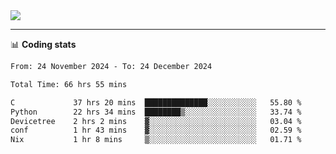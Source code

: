 <picture>
  <source
  srcset="https://github-readme-stats.vercel.app/api?username=sant0s12&show_icons=true&theme=dark"
  media="(prefers-color-scheme: dark)"
  />
  <source
  srcset="https://github-readme-stats.vercel.app/api?username=sant0s12&show_icons=true"
  media="(prefers-color-scheme: light)"
  />
  <img src="https://github-readme-stats.vercel.app/api?username=sant0s12&show_icons=true" />
</picture>

---

📊 **Coding stats**

<!--START_SECTION:waka-->

```txt
From: 24 November 2024 - To: 24 December 2024

Total Time: 66 hrs 55 mins

C             37 hrs 20 mins  ██████████████░░░░░░░░░░░   55.80 %
Python        22 hrs 34 mins  ████████▒░░░░░░░░░░░░░░░░   33.74 %
Devicetree    2 hrs 2 mins    ▓░░░░░░░░░░░░░░░░░░░░░░░░   03.04 %
conf          1 hr 43 mins    ▓░░░░░░░░░░░░░░░░░░░░░░░░   02.59 %
Nix           1 hr 8 mins     ▒░░░░░░░░░░░░░░░░░░░░░░░░   01.71 %
```

<!--END_SECTION:waka-->
